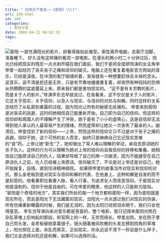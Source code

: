 ```yaml
---
title: " 在阳光下窒息——《密阳》\t\t"
url: 104.html
id: 104
categories:
  - 发现分享
date: 2008-04-12 06:02:33
tags:
---
```


![密阳](../../../images/2008/04/miyang.jpg) 一部充满阳光的影片，却看得我如此难受。索性离开电脑，去客厅泡脚，准备睡下。 好久没有这样痛的看完一部电影。在漫长的两小时二十分钟过后，阳光已经把现实的残忍一点点剥开摆在我们面前，我们于是同全度妍饰演的女主角李申爱一起经历了丧夫丧子之痛和信仰的破灭。电脑上还在重复着电影官方网站的音乐，已经是深夜，在冷清的客厅隔墙听着，渐渐就有一种想要赶快去关掉的念头。这音乐，说不清是悲还是无奈，只是有节奏地缓缓重复着，却突然有种钝钝的恐惧从热腾腾的盆底蔓延上来。原来我们都是害怕现实的。 “这不是有关宗教的影片，而是关于人的影片。”导演李东沧早就说过。在我看来，这不仅仅是关于人的影片，它还关乎现实，关乎信仰，以及人与现实、与信仰的对抗与和解。同时这样的关系还经历了从私密到暴露的过程，因为阳光让所有的秘密无处循形。 申爱来到密阳是对丧夫的逃避，这时的她相信自己能重新开始，自己即为自己的信仰。但这样的信仰却和周围人的不理解产生了冲突，她于是有了小小的虚荣心，这是自信却无法得到他人承认的人最容易产生的情绪。然而虚荣却让她又一次丧失了最亲的人。崩溃后，申爱找到了新的信仰——上帝，然而这样的信仰又只不过是对于丧子之痛的逃避。信仰于她，这个可怜的女人而言，始终只是麻痹自己忘记现实苦难的“良”药。上帝让她“新生”了，她却做出了常人难以理解的举动，亲自去原谅她的杀子仇人。这样的行为可以理解为她对上帝的信仰向自我信仰的转移和重叠。她相信自己能原谅自己的仇人，结果却导致了自己的再一次崩溃，因为不能接受在自己原谅仇人之前，仇人已经被上帝原谅。信仰破灭了，不论是对上帝还是对自己。她开始报复，自残，直到住进精神病院。 如果把申爱的故事当作对现实和信仰的对抗，那么金老板则是对现实与信仰和解的代表，在他身上，这种和解是自发的而不是刻意的。他看重职位看重人脉，看人行事，为追求女人而改变信仰。于是现实对他是温和的，信仰于他是自由的。可在申爱的眼里，他这样的人只能称为低俗。 “密阳是个奇怪的地方”，其实我们所处的每一个地方都和密阳一样，因为密阳就是现实所在，而且是阳光下无法藏匿的现实。当阳光一点点透过我们对现实的伪装，所有伤痛重新曝露的时候，我们是无泪的，因为太阳已经把泪水晒干，我们只会觉得窒息。 李东沧导演向来对音乐都是吝啬的，整个电影，我只记得末尾阳光照在杂乱草堆上后响起的那段，和官网上的一样，无奈而绵长。申爱出院，坐在院子里自己剪头发，金老板替她拿着镜子。镜头随着被风吹散的头发左移到院角的草堆上，阳光照在上面，杂乱而真实，正如现实，你永远说不清下一秒会是什么样子，我们又会选择对抗还是和解，如果可以选择的话。